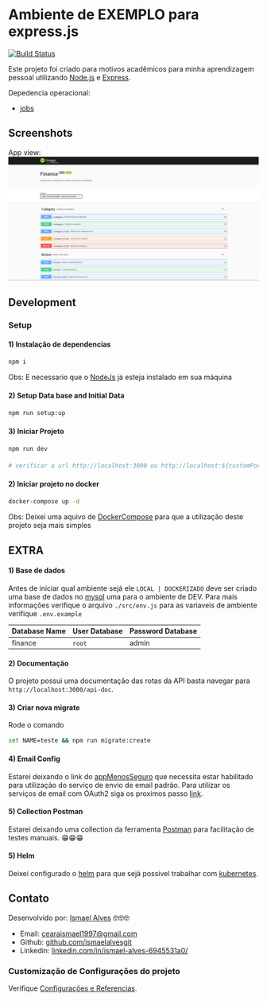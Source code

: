 # Ambiente de EXEMPLO para express.js
[![Build Status](https://app.travis-ci.com/ismaelalvesgit/node-express-finance-core.svg?branch=master)](https://app.travis-ci.com/ismaelalvesgit/node-express-finance-core)

Este projeto foi criado para motivos acadêmicos para minha aprendizagem pessoal
utilizando [Node.js](https://nodejs.org/en/) e [Express](https://expressjs.com/pt-br/). 

Depedencia operacional:
- [jobs](https://github.com/ismaelalvesgit/node-express-finance-job)

## Screenshots
App view:
![App UI](/app.png)

## Development

### Setup

#### 1) Instalação de dependencias
``` sh
npm i 
```
Obs: E necessario que o [NodeJs](https://nodejs.org/en/) já esteja instalado em sua máquina

#### 2) Setup Data base and Initial Data
``` sh
npm run setup:up
```

#### 3) Iniciar Projeto
``` sh
npm run dev

# verificar a url http://localhost:3000 ou http://localhost:${customPort}
```
#### 2) Iniciar projeto no docker
``` sh
docker-compose up -d 
```
Obs: Deixei uma aquivo de [DockerCompose](https://docs.docker.com/compose/) para que a utilização deste 
projeto seja mais simples

## EXTRA
#### 1) Base de dados
Antes de iniciar qual ambiente sejá ele `LOCAL | DOCKERIZADO` deve ser criado uma base de dados no [mysql](https://www.mysql.com/) uma para o 
ambiente de DEV. Para mais informações verifique o arquivo `./src/env.js` para as variaveis de ambiente verifique `.env.example`

Database Name | User Database | Password Database
--------------|---------------|------------------
finance       |    `root`     | admin

#### 2) Documentação
O projeto possui uma documentação das rotas da API basta navegar para `http://localhost:3000/api-doc`.

#### 3) Criar nova migrate
Rode o comando
```sh
set NAME=teste && npm run migrate:create
```

#### 4) Email Config
Estarei deixando o link do [appMenosSeguro](https://myaccount.google.com/u/2/lesssecureapps) que necessita estar 
habilitado para utilização do serviço de envio de email padrão. Para utilizar os serviços de email com OAuth2 siga 
os proximos passo [link](https://dev.to/chandrapantachhetri/sending-emails-securely-using-node-js-nodemailer-smtp-gmail-and-oauth2-g3a).

#### 5) Collection Postman
Estarei deixando uma collection da ferramenta [Postman](https://www.postman.com/) para facilitação de testes manuais. 😁😁😁

#### 5) Helm
Deixei configurado o [helm](https://helm.sh/) para que sejá possivel trabalhar com [kubernetes](https://kubernetes.io/pt-br/).

## Contato
Desenvolvido por: [Ismael Alves](https://github.com/ismaelalvesgit) 🤓🤓🤓

* Email: [cearaismael1997@gmail.com](mailto:cearaismael1997@gmail.com) 
* Github: [github.com/ismaelalvesgit](https://github.com/ismaelalvesgit)
* Linkedin: [linkedin.com/in/ismael-alves-6945531a0/](https://www.linkedin.com/in/ismael-alves-6945531a0/)

### Customização de Configurações do projeto
Verifique [Configurações e Referencias](https://expressjs.com/pt-br/).
